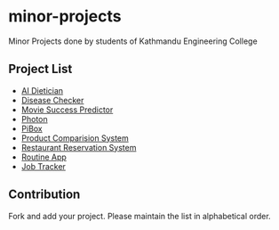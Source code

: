 # minor-projects
Minor Projects done by students of Kathmandu Engineering College

## Project List
- [AI Dietician](https://github.com/shanushka/minorproject)
- [Disease Checker](https://github.com/sthpravin/diseasechecker)
- [Movie Success Predictor](https://github.com/therj/msp-minor)
- [Photon](https://github.com/amitness/photon)
- [PiBox](https://github.com/squgeim/PiBox)
- [Product Comparision System](https://github.com/suraviregmi/PCS)
- [Restaurant Reservation System](https://github.com/biratsapkota/restaurant-reservation)
- [Routine App](https://github.com/deepsadhi/Routine-App)
- [Job Tracker](https://github.com/Kamalpaneru/jobtracker)

## Contribution
Fork and add your project. Please maintain the list in alphabetical order.
